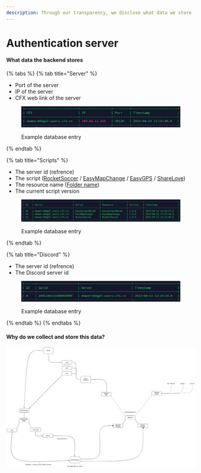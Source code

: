 ```yaml
---
description: Through our transparency, we disclose what data we store
---
```


# Authentication server

#### What data the backend stores

{% tabs %}
{% tab title="Server" %}
* Port of the server
* IP of the server
* CFX web link of the server

<figure><img src="../.gitbook/assets/authentication/servers.png" alt=""><figcaption><p>Example database entry</p></figcaption></figure>
{% endtab %}

{% tab title="Scripts" %}
* The server id (refrence)
* The script ([RocketSoccer](rocket-soccer/) / [EasyMapChange](easy-map-change/) / [EasyGPS](easy-gps/) / [ShareLove](share-love/))
* The resource name ([Folder name](https://docs.fivem.net/natives/?\_0xE5E9EBBB))
* The current script version

<figure><img src="../.gitbook/assets/authentication/scripts.png" alt=""><figcaption><p>Example database entry</p></figcaption></figure>
{% endtab %}

{% tab title="Discord" %}
* The server id (refrence)
* The Discord server id

<figure><img src="../.gitbook/assets/authentication/guilds.png" alt=""><figcaption><p>Example database entry</p></figcaption></figure>
{% endtab %}
{% endtabs %}

#### Why do we collect and store this data?

<img src="../.gitbook/assets/file.excalidraw.svg" alt="" class="gitbook-drawing">
